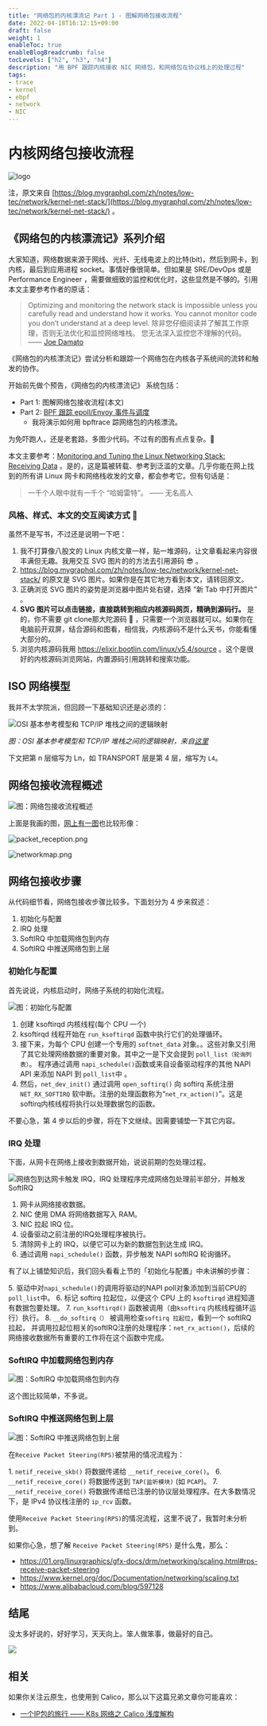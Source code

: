 ```yaml
---
title: "网络包的内核漂流记 Part 1 - 图解网络包接收流程"
date: 2022-04-18T16:12:15+09:00
draft: false
weight: 1
enableToc: true
enableBlogBreadcrumb: false
tocLevels: ["h2", "h3", "h4"]
description: "用 BPF 跟踪内核接收 NIC 网络包，和网络包在协议栈上的处理过程"
tags:
- trace
- kernel
- ebpf
- network
- NIC
---
```

# 内核网络包接收流程


![logo](./index.assets/logo.jpg)

注，原文来自 [https://blog.mygraphql.com/zh/notes/low-tec/network/kernel-net-stack/](https://blog.mygraphql.com/zh/notes/low-tec/network/kernel-net-stack/) 。



## 《网络包的内核漂流记》系列介绍

大家知道，网络数据来源于网线、光纤、无线电波上的比特(bit)，然后到网卡，到内核，最后到应用进程 socket。事情好像很简单。但如果是 SRE/DevOps 或是 Performance Engineer ，需要做细致的监控和优化时，这些显然是不够的。引用本文主要参考作者的原话：
> Optimizing and monitoring the network stack is impossible unless you carefully read and understand how it works. You cannot monitor code you don’t understand at a deep level.
> 除非您仔细阅读并了解其工作原理，否则无法优化和监控网络堆栈。 您无法深入监控您不理解的代码。
> —— [Joe Damato](https://blog.packagecloud.io/monitoring-tuning-linux-networking-stack-receiving-data/)

《网络包的内核漂流记》尝试分析和跟踪一个网络包在内核各子系统间的流转和触发的协作。

开始前先做个预告，《网络包的内核漂流记》 系统包括：
- Part 1: 图解网络包接收流程(本文)
- Part 2: [BPF 跟踪 epoll/Envoy 事件与调度](https://blog.mygraphql.com/zh/notes/low-tec/network/bpf-trace-net-stack/ )
  - 我将演示如何用 bpftrace 踪网络包的内核漂流。

为免吓跑人，还是老套路，多图少代码。不过有的图有点点复杂。🚜

本文主要参考：[Monitoring and Tuning the Linux Networking Stack: Receiving Data](https://blog.packagecloud.io/monitoring-tuning-linux-networking-stack-receiving-data/) 。是的，这是篇被转载、参考到泛滥的文章。几乎你能在网上找到的所有讲 Linux 网卡和网络栈收发的文章，都会参考它。但有句话是：

> 一千个人眼中就有一千个 “哈姆雷特”。  —— 无名高人

### 风格、样式、本文的交互阅读方式 📖

虽然不是写书，不过还是说明一下吧：

1. 我不打算像八股文的 Linux 内核文章一样，贴一堆源码，让文章看起来内容很丰满但无趣。我用交互 SVG 图片的的方法去引用源码 😎 。
2. https://blog.mygraphql.com/zh/notes/low-tec/network/kernel-net-stack/ 的原文是 SVG 图片。如果你是在其它地方看到本文，请转回原文。
3. 正确浏览 SVG 图片的姿势是浏览器中图片处右键，选择 “新 Tab 中打开图片” 。
4. **SVG 图片可以点击链接，直接跳转到相应内核源码网页，精确到源码行。** 是的，你不需要 git clone那大陀源码 🤠 ，只需要一个浏览器就可以。如果你在电脑前开双屏，结合源码和图看，相信我，内核源码不是什么天书，你能看懂大部分的。
5. 浏览内核源码我用 https://elixir.bootlin.com/linux/v5.4/source 。这个是很好的内核源码浏览网站，内置源码引用跳转和搜索功能。


## ISO 网络模型

我并不太学院派，但回顾一下基础知识还是必须的：

![OSI 基本参考模型和 TCP/IP 堆栈之间的逻辑映射](index.assets/The-logical-mapping-between-OSI-basic-reference-model-and-the-TCP-IP-stack.jpg)

*图：OSI 基本参考模型和 TCP/IP 堆栈之间的逻辑映射，来自[这里](https://www.researchgate.net/figure/The-logical-mapping-between-OSI-basic-reference-model-and-the-TCP-IP-stack_fig2_327483011)*

下文把第 n 层缩写为 Ln，如 TRANSPORT 层是第 4 层，缩写为 `L4`。


## 网络包接收流程概述

![图：网络包接收流程概述](./index.assets/kernel-net-stack-initial-setup-overview.svg)

上面是我画的图，[网上有一图](https://linux2me.wordpress.com/2018/06/03/tuning-the-tcp-stack-system-administrator/)也比较形像：

![packet_reception.png](index.assets/packet_reception.png)

![networkmap.png](index.assets/networkmap.png)



## 网络包接收步骤

从代码细节看，网络包接收步骤比较多。下面划分为 4 步来叙述：
1. 初始化与配置
2. IRQ 处理
3. SoftIRQ 中加载网络包到内存
4. SoftIRQ 中推送网络包到上层

### 初始化与配置
首先说说，内核启动时，网络子系统的初始化流程。

![图：初始化与配置](./index.assets/kernel-net-stack-initial-setup-initial-setup.svg)

1. 创建 ksoftirqd 内核线程(每个 CPU 一个)
2. ksoftirqd 线程开始在 `run_ksoftirqd` 函数中执行它们的处理循环。
3. 接下来，为每个 CPU 创建一个专用的 `softnet_data` 对象。。这些对象又引用了其它处理网络数据的重要对象。其中之一是下文会提到 `poll_list（轮询列表）`。 程序通过调用 `napi_schedule()`函数或来自设备驱动程序的其他 NAPI API 来添加 NAPI 到 `poll_list`中 。
4. 然后，`net_dev_init()` 通过调用 `open_softirq()` 向 softirq 系统注册 `NET_RX_SOFTIRQ` 软中断。注册的处理函数称为“`net_rx_action()`”。这是softirq内核线程将执行以处理数据包的函数。

不要心急，第 4 步以后的步骤，将在下文继续。因需要铺垫一下其它内容。

### IRQ 处理
下面，从网卡在网络上接收到数据开始，说说前期的包处理过程。

![网络包到达网卡触发 IRQ，IRQ 处理程序完成网络包处理前半部分，并触发 SoftIRQ](./index.assets/kernel-net-stack-data-arrives-main.svg)


1. 网卡从网络接收数据。
2. NIC 使用 DMA 将网络数据写入 RAM。
3. NIC 拉起 IRQ 位。
4. 设备驱动之前注册的IRQ处理程序被执行。
5. 清除网卡上的 IRQ，以便它可以为新的数据包到达生成 IRQ。
6. 通过调用 `napi_schedule()` 函数，异步触发 NAPI softIRQ 轮询循环。

有了以上铺垫知识后，我们回头看看上节的「初始化与配置」中未讲解的步骤：

5\. 驱动中对`napi_schedule()`的调用将驱动的NAPI poll对象添加到当前CPU的`poll_list`中。
6\. 标记 softirq 拉起位，以便这个 CPU 上的 `ksoftirqd` 进程知道有数据包要处理。
7\. `run_ksoftirqd()` 函数被调用（由`ksoftirq` 内核线程循环运行）执行。
8\. `__do_softirq（）` 被调用检查`softirq 拉起位`，看到一个 softIRQ 拉起， 并调用拉起位相关的softIRQ注册的处理程序：`net_rx_action()`，后续的网络接收数据所有重要的工作将在这个函数中完成。


### SoftIRQ 中加载网络包到内存
![图：SoftIRQ 中加载网络包到内存](./index.assets/kernel-net-stack-data-processing-begin.svg)

这个图比较简单，不多说。

### SoftIRQ 中推送网络包到上层

![图：SoftIRQ 中推送网络包到上层](./index.assets/kernel-net-stack-data-continue-main.svg)

在`Receive Packet Steering(RPS)`被禁用的情况流程为：

1\. `netif_receive_skb()` 将数据传递给 `__netif_receive_core()`。
6\. `__netif_receive_core()` 将数据传送到 `TAP(监听模块)` (如 `PCAP`)。
7\. `__netif_receive_core()` 将数据传递给已注册的协议层处理程序。在大多数情况下，是 IPv4 协议栈注册的 `ip_rcv` 函数。

使用`Receive Packet Steering(RPS)`的情况流程，这里不说了，我暂时未分析到。

如果你心急，想了解 `Receive Packet Steering(RPS)` 是什么鬼，那么：
- https://01.org/linuxgraphics/gfx-docs/drm/networking/scaling.html#rps-receive-packet-steering
- https://www.kernel.org/doc/Documentation/networking/scaling.txt
- https://www.alibabacloud.com/blog/597128


## 结尾
没太多好说的，好好学习，天天向上。笨人做笨事，做最好的自己。

![](./index.assets/ending.jpg)

## 相关
如果你关注云原生，也使用到 Calico，那么以下这篇兄弟文章你可能喜欢：
- [一个IP包的旅行 —— K8s 网络之 Calico 浅度解构](https://blog.mygraphql.com/zh/notes/cloud/calico/)

